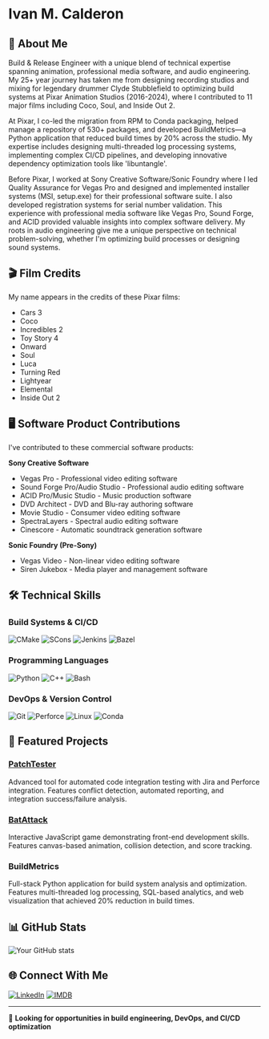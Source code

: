 # Ivan M. Calderon

## 👋 About Me
Build & Release Engineer with a unique blend of technical expertise spanning animation, professional media software, and audio engineering. My 25+ year journey has taken me from designing recording studios and mixing for legendary drummer Clyde Stubblefield to optimizing build systems at Pixar Animation Studios (2016-2024), where I contributed to 11 major films including Coco, Soul, and Inside Out 2.

At Pixar, I co-led the migration from RPM to Conda packaging, helped manage a repository of 530+ packages, and developed BuildMetrics—a Python application that reduced build times by 20% across the studio. My expertise includes designing multi-threaded log processing systems, implementing complex CI/CD pipelines, and developing innovative dependency optimization tools like 'libuntangle'.

Before Pixar, I worked at Sony Creative Software/Sonic Foundry where I led Quality Assurance for Vegas Pro and designed and implemented installer systems (MSI, setup.exe) for their professional software suite. I also developed registration systems for serial number validation. This experience with professional media software like Vegas Pro, Sound Forge, and ACID provided valuable insights into complex software delivery. My roots in audio engineering give me a unique perspective on technical problem-solving, whether I'm optimizing build processes or designing sound systems.

## 🎬 Film Credits
My name appears in the credits of these Pixar films:
- Cars 3
- Coco
- Incredibles 2
- Toy Story 4
- Onward
- Soul
- Luca
- Turning Red
- Lightyear
- Elemental
- Inside Out 2

## 🖥️ Software Product Contributions
I've contributed to these commercial software products:

**Sony Creative Software**
- Vegas Pro - Professional video editing software
- Sound Forge Pro/Audio Studio - Professional audio editing software
- ACID Pro/Music Studio - Music production software
- DVD Architect - DVD and Blu-ray authoring software
- Movie Studio - Consumer video editing software
- SpectraLayers - Spectral audio editing software
- Cinescore - Automatic soundtrack generation software

**Sonic Foundry (Pre-Sony)**
- Vegas Video - Non-linear video editing software
- Siren Jukebox - Media player and management software

## 🛠️ Technical Skills
### Build Systems & CI/CD
![CMake](https://img.shields.io/badge/-CMake-064F8C?style=flat&logo=cmake&logoColor=white)
![SCons](https://img.shields.io/badge/-SCons-3776AB?style=flat&logoColor=white)
![Jenkins](https://img.shields.io/badge/-Jenkins-D24939?style=flat&logo=jenkins&logoColor=white)
![Bazel](https://img.shields.io/badge/-Bazel-43A047?style=flat&logo=bazel&logoColor=white)

### Programming Languages
![Python](https://img.shields.io/badge/-Python-3776AB?style=flat&logo=python&logoColor=white)
![C++](https://img.shields.io/badge/-C++-00599C?style=flat&logo=c%2B%2B&logoColor=white)
![Bash](https://img.shields.io/badge/-Bash-4EAA25?style=flat&logo=gnu-bash&logoColor=white)

### DevOps & Version Control
![Git](https://img.shields.io/badge/-Git-F05032?style=flat&logo=git&logoColor=white)
![Perforce](https://img.shields.io/badge/-Perforce-404040?style=flat&logo=perforce&logoColor=white)
![Linux](https://img.shields.io/badge/-Linux-FCC624?style=flat&logo=linux&logoColor=black)
![Conda](https://img.shields.io/badge/-Conda-44A833?style=flat&logo=anaconda&logoColor=white)

## 🚀 Featured Projects

### [PatchTester](https://github.com/imcalderon/patchtester)
Advanced tool for automated code integration testing with Jira and Perforce integration. Features conflict detection, automated reporting, and integration success/failure analysis.

### [BatAttack](https://github.com/imcalderon/BatAttack)
Interactive JavaScript game demonstrating front-end development skills. Features canvas-based animation, collision detection, and score tracking.

### BuildMetrics
Full-stack Python application for build system analysis and optimization. Features multi-threaded log processing, SQL-based analytics, and web visualization that achieved 20% reduction in build times.

## 📊 GitHub Stats
![Your GitHub stats](https://github-readme-stats.vercel.app/api?username=imcalderon&show_icons=true&theme=dark)

## 🌐 Connect With Me
[![LinkedIn](https://img.shields.io/badge/-LinkedIn-0077B5?style=flat&logo=linkedin&logoColor=white)](https://www.linkedin.com/in/ivanmcalderon)
[![IMDB](https://img.shields.io/badge/-IMDB-F5C518?style=flat&logo=imdb&logoColor=black)](https://www.imdb.com/name/nm12338808)

---

💼 **Looking for opportunities in build engineering, DevOps, and CI/CD optimization**
